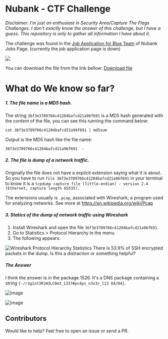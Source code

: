 # Nubank - CTF Challenge

*Disclaimer: I'm just an enthusiast in Security Area/Capture The Flags Challenges. I don't exactly know the answer of this challenge, but I have a guess. 
This repository is only to gather all information I have about it.*

The challenge was found in the [Job Application for Blue Team](https://boards.greenhouse.io/nubank/jobs/1776009?t=b58135231) of Nubank Jobs Page. (currently the job application page is down)

![](https://i.imgur.com/IGRqAWv.png)

You can download the file from the link bellow:
[Download file](https://nu-blueteam-hiring.s3.amazonaws.com/36f3e3709766c41204bafcd21a96f691)

# What do We know so far?

##### 1. The file name is a MD5 hash.
The string `36f3e3709766c41204bafcd21a96f691` is a MD5 hash generated with the content of the file, you can see this running the command below:

`cat 36f3e3709766c41204bafcd21a96f691 | md5sum`

Output is the MD5 hash like the file name:

`36f3e3709766c41204bafcd21a96f691  -`

##### 2. The file is dump of a network traffic.

Originally the file does not have a explicit extension saying what it is about. So you have to run `file 36f3e3709766c41204bafcd21a96f691` in your terminal to know it is a `tcpdump capture file (little-endian) - version 2.4 (Ethernet, capture length 65535).` 

The extensions usually is `.pcap`, associated with Wireshark; a program used for analyzing networks. See more at https://en.wikipedia.org/wiki/Pcap

##### 3. Statics of the dump of network traffic using Wireshark

1. Install Wireshark and open the file `36f3e3709766c41204bafcd21a96f691`.
2. Go to Statistics > Protocol Hierarchy in the menu.
3. The following appears:

![Wireshark Protocol Hierarchy Statistics](https://i.imgur.com/f6dqLkC.png)
There is 53.9% of SSH encrypted packets in the dump. Is this a distraction or something helpful?

##### The Answer

I think the answer is in the package 1526. It's a DNS package containing a string `{-/r3g1st3R|W3LC0m3_1337#pc4ps_n3v3r_l13 04/04}`. 

![image](https://user-images.githubusercontent.com/18057391/71772056-22a7bb00-2f23-11ea-8542-3767a0607977.png)


![image](https://user-images.githubusercontent.com/18057391/71772040-e5dbc400-2f22-11ea-80f0-289e7920db6c.png)



## Contributors

Would like to help? Feel free to open an issue or send a PR.




